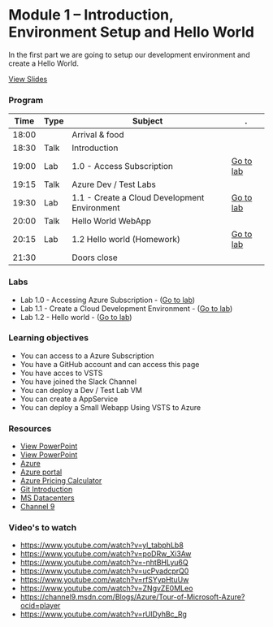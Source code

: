
# Module 1 –  Introduction, Environment Setup and Hello World #
In the first part we are going to setup our development environment and create a Hello World.

[View Slides](https://slides.com/hboelman/azure-challenge-module1)

### Program ###
Time | Type | Subject | .
--- | --- | --- | --- 
18:00 | | Arrival & food
18:30 | Talk | Introduction 
19:00 | Lab |  1.0 - Access Subscription | [Go to lab](labs/01.0)
19:15 | Talk | Azure Dev / Test Labs
19:30 | Lab |  1.1 - Create a Cloud Development Environment | [Go to lab](labs/01.1)
20:00 | Talk | Hello World WebApp 
20:15 | Lab |  1.2 Hello world (Homework) | [Go to lab](labs/01.2)
21:30 | | Doors close

### Labs ###
* Lab 1.0 - Accessing Azure Subscription - ([Go to lab](labs/01.0))
* Lab 1.1 - Create a Cloud Development Environment - ([Go to lab](labs/01.1))
* Lab 1.2 - Hello world - ([Go to lab](labs/01.2))

### Learning objectives ###
* You can access to a Azure Subscription
* You have a GitHub account and can access this page
* You have acces to VSTS
* You have joined the Slack Channel
* You can deploy a Dev / Test Lab VM
* You can create a AppService
* You can deploy a Small Webapp Using VSTS to Azure

### Resources ###
* [View PowerPoint](Presentations/Module00-Overview.pptx?raw=true)
* [View PowerPoint](Presentations/Module01-DevTools.pptx?raw=true)
* [Azure](https://azure.microsoft.com)  
* [Azure portal](portal.azure.com)
* [Azure Pricing Calculator](https://azure.microsoft.com/en-gb/pricing/calculator/)
* [Git Introduction](https://www.youtube.com/watch?v=U8GBXvdmHT4)
* [MS Datacenters](https://cloud-platform-assets.azurewebsites.net)
* [Channel 9](https://channel9.msdn.com/Blogs/Azure)

### Video's to watch ###
* https://www.youtube.com/watch?v=yl_tabphLb8
* https://www.youtube.com/watch?v=poDRw_Xi3Aw
* https://www.youtube.com/watch?v=-nhtBHLyu6Q
* https://www.youtube.com/watch?v=ucPvadcprQ0
* https://www.youtube.com/watch?v=rfSYypHtuUw
* https://www.youtube.com/watch?v=ZNgvZE0MLeo
* https://channel9.msdn.com/Blogs/Azure/Tour-of-Microsoft-Azure?ocid=player
* https://www.youtube.com/watch?v=rUlDyhBc_Rg





